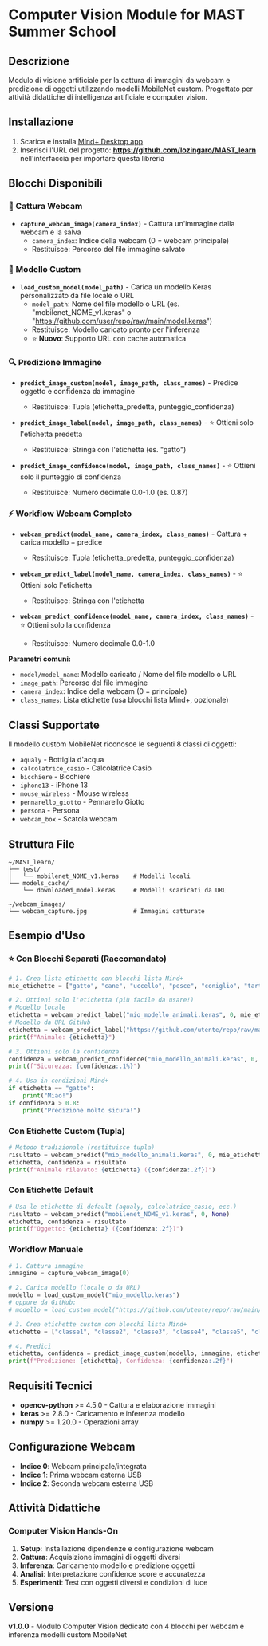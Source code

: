# Computer Vision Module for MAST Summer School

## Descrizione

Modulo di visione artificiale per la cattura di immagini da webcam e predizione di oggetti utilizzando modelli MobileNet custom. Progettato per attività didattiche di intelligenza artificiale e computer vision.

## Installazione

1. Scarica e installa [Mind+ Desktop app](https://mindplus.dfrobot.com)
2. Inserisci l'URL del progetto: **<https://github.com/lozingaro/MAST_learn>** nell'interfaccia per importare questa libreria

## Blocchi Disponibili

### 🎥 Cattura Webcam

- **`capture_webcam_image(camera_index)`** - Cattura un'immagine dalla webcam e la salva
  - `camera_index`: Indice della webcam (0 = webcam principale)
  - Restituisce: Percorso del file immagine salvato

### 🤖 Modello Custom  

- **`load_custom_model(model_path)`** - Carica un modello Keras personalizzato da file locale o URL
  - `model_path`: Nome del file modello o URL (es. "mobilenet_NOME_v1.keras" o "https://github.com/user/repo/raw/main/model.keras")
  - Restituisce: Modello caricato pronto per l'inferenza
  - ⭐ **Nuovo**: Supporto URL con cache automatica

### 🔍 Predizione Immagine

- **`predict_image_custom(model, image_path, class_names)`** - Predice oggetto e confidenza da immagine
  - Restituisce: Tupla (etichetta_predetta, punteggio_confidenza)

- **`predict_image_label(model, image_path, class_names)`** - ⭐ Ottieni solo l'etichetta predetta
  - Restituisce: Stringa con l'etichetta (es. "gatto")

- **`predict_image_confidence(model, image_path, class_names)`** - ⭐ Ottieni solo il punteggio di confidenza  
  - Restituisce: Numero decimale 0.0-1.0 (es. 0.87)

### ⚡ Workflow Webcam Completo

- **`webcam_predict(model_name, camera_index, class_names)`** - Cattura + carica modello + predice
  - Restituisce: Tupla (etichetta_predetta, punteggio_confidenza)

- **`webcam_predict_label(model_name, camera_index, class_names)`** - ⭐ Ottieni solo l'etichetta
  - Restituisce: Stringa con l'etichetta

- **`webcam_predict_confidence(model_name, camera_index, class_names)`** - ⭐ Ottieni solo la confidenza
  - Restituisce: Numero decimale 0.0-1.0

**Parametri comuni:**
- `model/model_name`: Modello caricato / Nome del file modello o URL
- `image_path`: Percorso del file immagine  
- `camera_index`: Indice della webcam (0 = principale)
- `class_names`: Lista etichette (usa blocchi lista Mind+, opzionale)

## Classi Supportate

Il modello custom MobileNet riconosce le seguenti 8 classi di oggetti:

- `aqualy` - Bottiglia d'acqua
- `calcolatrice_casio` - Calcolatrice Casio
- `bicchiere` - Bicchiere
- `iphone13` - iPhone 13
- `mouse_wireless` - Mouse wireless
- `pennarello_giotto` - Pennarello Giotto
- `persona` - Persona
- `webcam_box` - Scatola webcam

## Struttura File

```
~/MAST_learn/
├── test/
│   └── mobilenet_NOME_v1.keras    # Modelli locali
└── models_cache/
    └── downloaded_model.keras     # Modelli scaricati da URL

~/webcam_images/
└── webcam_capture.jpg             # Immagini catturate
```

## Esempio d'Uso

### ⭐ Con Blocchi Separati (Raccomandato)

```python
# 1. Crea lista etichette con blocchi lista Mind+
mie_etichette = ["gatto", "cane", "uccello", "pesce", "coniglio", "tartaruga", "hamster", "criceto"]

# 2. Ottieni solo l'etichetta (più facile da usare!)
# Modello locale
etichetta = webcam_predict_label("mio_modello_animali.keras", 0, mie_etichette)
# Modello da URL GitHub
etichetta = webcam_predict_label("https://github.com/utente/repo/raw/main/animali.keras", 0, mie_etichette)
print(f"Animale: {etichetta}")

# 3. Ottieni solo la confidenza 
confidenza = webcam_predict_confidence("mio_modello_animali.keras", 0, mie_etichette)
print(f"Sicurezza: {confidenza:.1%}")

# 4. Usa in condizioni Mind+
if etichetta == "gatto":
    print("Miao!")
if confidenza > 0.8:
    print("Predizione molto sicura!")
```

### Con Etichette Custom (Tupla)

```python
# Metodo tradizionale (restituisce tupla)
risultato = webcam_predict("mio_modello_animali.keras", 0, mie_etichette)
etichetta, confidenza = risultato
print(f"Animale rilevato: {etichetta} ({confidenza:.2f})")
```

### Con Etichette Default  

```python
# Usa le etichette di default (aqualy, calcolatrice_casio, ecc.)
risultato = webcam_predict("mobilenet_NOME_v1.keras", 0, None)
etichetta, confidenza = risultato
print(f"Oggetto: {etichetta} ({confidenza:.2f})")
```

### Workflow Manuale

```python
# 1. Cattura immagine
immagine = capture_webcam_image(0)

# 2. Carica modello (locale o da URL)
modello = load_custom_model("mio_modello.keras")
# oppure da GitHub:
# modello = load_custom_model("https://github.com/utente/repo/raw/main/modello.keras")

# 3. Crea etichette custom con blocchi lista Mind+
etichette = ["classe1", "classe2", "classe3", "classe4", "classe5", "classe6", "classe7", "classe8"]

# 4. Predici
etichetta, confidenza = predict_image_custom(modello, immagine, etichette)
print(f"Predizione: {etichetta}, Confidenza: {confidenza:.2f}")
```

## Requisiti Tecnici

- **opencv-python** >= 4.5.0 - Cattura e elaborazione immagini
- **keras** >= 2.8.0 - Caricamento e inferenza modello
- **numpy** >= 1.20.0 - Operazioni array

## Configurazione Webcam

- **Indice 0**: Webcam principale/integrata
- **Indice 1**: Prima webcam esterna USB
- **Indice 2**: Seconda webcam esterna USB

## Attività Didattiche

### Computer Vision Hands-On

1. **Setup**: Installazione dipendenze e configurazione webcam
2. **Cattura**: Acquisizione immagini di oggetti diversi
3. **Inferenza**: Caricamento modello e predizione oggetti
4. **Analisi**: Interpretazione confidence score e accuratezza
5. **Esperimenti**: Test con oggetti diversi e condizioni di luce

## Versione

**v1.0.0** - Modulo Computer Vision dedicato con 4 blocchi per webcam e inferenza modelli custom MobileNet
